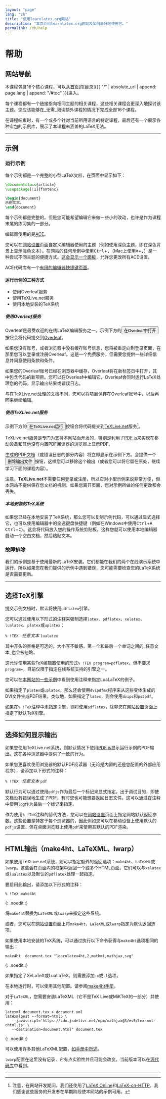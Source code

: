 ```yaml
---
layout: "page"
lang: "zh"
title: "使用learnlatex.org网站"
description: "本页介绍learnlatex.org网站及如何最好地使用它。"
permalink: /zh/help
---
```

<script>
  function acesettings() {
      editors['pre0'].execCommand("showSettingsMenu");
  }
</script>

# 帮助

## 网站导航

本课程包含16个核心课程，可以从[首页](./)的[目录]({{ "/" | absolute_url | append: page.lang | append: "/#toc" }})进入。

每个课程都有一个链接指向相同主题的相关课程，这些相关课程会更深入地探讨该主题。您应该能够在_无需_阅读额外课程的情况下完成全部16个课程。

在课程结束时，有一个或多个针对当前所用语言的特定课程，最后还有一个展示各种宏包的示例库，展示了本课程未涵盖的LaTeX用法。

---

## 示例

### 运行示例

每个示例都是一个完整的小型LaTeX文档，在页面中显示如下：

```latex
\documentclass{article}
\usepackage[T1]{fontenc}

\begin{document}
示例文本。
\end{document}
```

每个示例都是完整的。但是您可能希望编辑它来做一些小的改动，也许是作为课程末尾的练习集的一部分。

编辑器使用的是[ACE](https://ace.c9.io/)。

您可以在[网站设置](settings)页面自定义编辑器使用的主题（例如使用深色主题，即在深色背景上显示浅色文本）。在网站的任何示例中使用<kbd>Ctrl</kbd>+<kbd>,</kbd>（Mac上使用<kbd>⌘</kbd>+<kbd>,</kbd>）是一种尝试不同主题的便捷方式。[这会显示一个面板](javascript:acesettings())，允许您更改所有ACE设置。

ACE代码库有一个[有用的编辑器快捷键页面](https://github.com/ajaxorg/ace/wiki/Default-Keyboard-Shortcuts)。

#### 运行示例的三种方式

* 使用Overleaf服务
* 使用TeXLive.net服务
* 使用本地安装的TeX系统

##### 使用Overleaf服务

Overleaf是最受欢迎的在线LaTeX编辑服务之一。示例下方的<button>在Overleaf中打开</button>按钮会将代码提交到[Overleaf](https://www.overleaf.com/about)。

如果您没有账号，或者浏览器中没有缓存账号信息，您将被重定向到登录页面，在那里您可以登录或注册Overleaf。这是一个免费服务，但需要您提供一些详细信息并同意使用条款和条件。

如果您的Overleaf账号已经在浏览器中缓存，Overleaf将在新标签页中打开，其中包含代码的新项目。您可以在Overleaf中编辑它，Overleaf会同时运行LaTeX处理您的代码，显示输出结果或错误日志。

与在TeXLive.net处理的文档不同，您可以将项目保存在Overleaf账号中，以后再回来继续编辑。

##### 使用TeXLive.net服务

示例下方的<button>在TeXLive.net运行</button>按钮会将代码提交到[TeXLive.net](https://texlive.net)服务[^1]。

TeXLive.net服务是专门为支持本网站而开发的，特别是利用了[PDF.js](https://mozilla.github.io/pdf.js/)来实现在移动设备和其他没有内置PDF阅读器的浏览器上显示PDF。

生成的PDF文档（或错误日志的部分内容）将立即显示在示例下方。会提供一个<button>删除输出文件</button>按钮，这样您可以移除这个输出（或者您可以将它留在原处，继续学习下面的课程内容）。

注意，**TeXLive.net**不需要任何登录或注册，所以它对小型示例来说非常方便，但本网站不提供保存您文档的机制。如果您离开页面，您对示例所做的任何更改都会丢失。

##### 本地安装的TeX系统

如果您已经在本地安装了TeX系统，那么您可以复制示例代码，可以通过显式选择它，也可以使用编辑器中的全选键盘快捷键（例如在Windows中使用<kbd>Ctrl</kbd>+<kbd>A</kbd> <kbd>Ctrl</kbd>+<kbd>C</kbd>）。这会将代码放入您的操作系统剪贴板，这样您就可以使用本地编辑器启动一个空白文档，然后粘贴文本。

### 故障排除

我们的示例是基于使用最新的LaTeX安装。它们都能在我们的两个在线演示系统中运行，所以如果您在我们提供的示例中遇到错误，您可能需要检查您的LaTeX系统是否需要更新。

---

## 选择TeX引擎

提交示例文档时，默认将使用`pdflatex`引擎。

您可以通过使用以下形式的注释来强制选择`latex`、`pdflatex`、`xelatex`、`lualatex`、`platex`或`uplatex`：

`% !TEX ` _任意文本_ `lualatex`

其中开头的空格是可选的，大小写不敏感，第一个和最后一个单词之间的_任意文本_也会被忽略。

这允许使用某些TeX编辑器使用的形式`% !TEX program=pdflatex`，但不要求`program=`，目前仅限于指定在线系统支持的引擎之一。

您可以在[本网站的一些示例](more-14)中看到使用注释来指定LuaLaTeX的例子。

如果指定了`platex`或`uplatex`，那么还会使用`dvipdfmx`程序来从这些变体生成的DVI文件生成PDF结果。类似地，如果指定了`latex`，则会使用`dvips`和`ps2pdf`。

如果在`% !TeX`注释中未指定引擎，则将使用`pdflatex`，除非您在[网站设置](settings)页面上指定了默认TeX引擎。

---

## 选择如何显示输出

如果您使用TeXLive.net系统，则默认情况下使用[PDF.js](https://mozilla.github.io/pdf.js/)显示运行示例的PDF输出。这在各种浏览器中提供了一致的行为。

如果您更喜欢使用浏览器的默认PDF阅读器（无论是内置的还是您配置的外部应用程序），请添加以下形式的注释：

`% !TEX ` _任意文本_ `pdf`

默认行为可以通过使用`pdfjs`作为最后一个标记来显式指定。出于调试目的，即使文档没有错误地生成了PDF，有时您也可能想要返回日志文件。这可以通过在注释中使用`log`作为最后一个标记来指定。

作为使用`% !TeX`注释的替代方法，您可以在[网站设置](settings)页面上指定网站默认返回参数。这些设置是特定于每个浏览器的，因此例如您可以在移动设备上使用默认的`pdfjs`设置，但在桌面浏览器上使用`pdf`来使用其默认的PDF渲染。

---

## HTML输出（make4ht、LaTeXML、lwarp）

如果使用TeXLive.net系统，则可以指定额外的返回选项：`make4ht`、`LaTeXML`或`lwarp`。这些会在页面内的框架中返回一个或多个HTML页面。它们可以与`xelatex`或`lualatex`以及默认的`pdflatex`处理一起指定。

要启用此输出，请添加以下形式的注释：

```
% !TeX make4ht
```
{: .noedit :}

将`make4ht`替换为`LaTeXML`或`lwarp`来指定这些系统。

或者，您可以在[网站设置](settings)页面上将`make4ht`、`LaTeXML`或`lwarp`指定为默认返回选项。

如果使用本地安装的TeX系统，可以通过执行以下命令获得与`make4ht`选项相同的输出：

```
make4ht  document.tex "learnlatex4ht,2,mathml,mathjax,svg"
```
{: .noedit :}

如果指定了XeLaTeX或LuaLaTeX，则需要添加`-x`或`-l`选项。

在本地运行时，可以使用其他配置。请参阅[make4ht手册](https://texdoc.org/pkg/make4ht)。

对于`LaTeXML`，您需要安装LaTeXML（它不是TeX Live或MiKTeX的一部分）并使用：

```
latexml document.tex > document.xml
latexmlpost --format=html5 \
   --javascript='https://cdn.jsdelivr.net/npm/mathjax@3/es5/tex-mml-chtml.js' \
   --destination=document.html" document.tex
```
{: .noedit :}

可以使用许多其他LaTeXML配置，[如手册中所述](https://dlmf.nist.gov/LaTeXML/manual/)。

`lwarp`配置在这里没有记录，它有点实验性并且可能会改变。当前版本可以在[源代码库](https://github.com/davidcarlisle/latexcgi/blob/main/lwarp/latexcgilwarp)中看到。

---

[^1]: 注意，在网站开发期间，我们还使用了[LaTeX.Online](https://latexonline.cc/)和[LaTeX-on-HTTP](https://github.com/YtoTech/latex-on-http)，我们感谢这些服务的开发者在早期阶段使本网站的示例可用。


